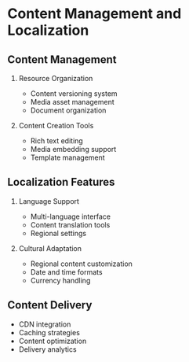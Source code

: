 # Content Management and Localization

## Content Management

1. Resource Organization
   - Content versioning system
   - Media asset management
   - Document organization

2. Content Creation Tools
   - Rich text editing
   - Media embedding support
   - Template management

## Localization Features

1. Language Support
   - Multi-language interface
   - Content translation tools
   - Regional settings

2. Cultural Adaptation
   - Regional content customization
   - Date and time formats
   - Currency handling

## Content Delivery

- CDN integration
- Caching strategies
- Content optimization
- Delivery analytics